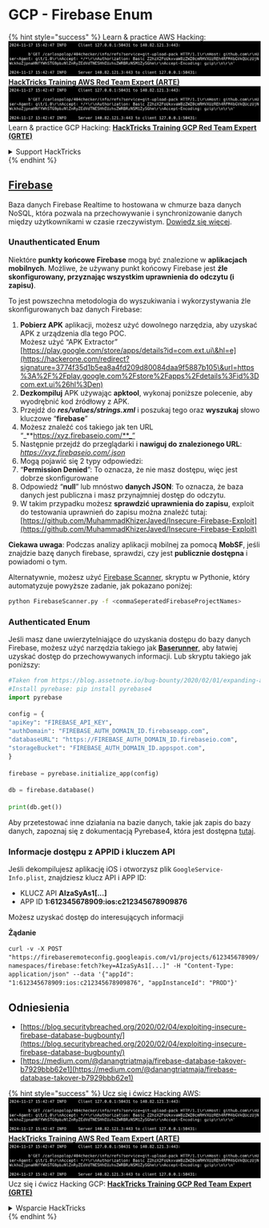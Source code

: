 # GCP - Firebase Enum

{% hint style="success" %}
Learn & practice AWS Hacking:<img src="../../../.gitbook/assets/image (1).png" alt="" data-size="line">[**HackTricks Training AWS Red Team Expert (ARTE)**](https://training.hacktricks.xyz/courses/arte)<img src="../../../.gitbook/assets/image (1).png" alt="" data-size="line">\
Learn & practice GCP Hacking: <img src="../../../.gitbook/assets/image (2).png" alt="" data-size="line">[**HackTricks Training GCP Red Team Expert (GRTE)**<img src="../../../.gitbook/assets/image (2).png" alt="" data-size="line">](https://training.hacktricks.xyz/courses/grte)

<details>

<summary>Support HackTricks</summary>

* Check the [**subscription plans**](https://github.com/sponsors/carlospolop)!
* **Join the** 💬 [**Discord group**](https://discord.gg/hRep4RUj7f) or the [**telegram group**](https://t.me/peass) or **follow** us on **Twitter** 🐦 [**@hacktricks\_live**](https://twitter.com/hacktricks\_live)**.**
* **Share hacking tricks by submitting PRs to the** [**HackTricks**](https://github.com/carlospolop/hacktricks) and [**HackTricks Cloud**](https://github.com/carlospolop/hacktricks-cloud) github repos.

</details>
{% endhint %}

## [Firebase](https://cloud.google.com/sdk/gcloud/reference/firebase/)

Baza danych Firebase Realtime to hostowana w chmurze baza danych NoSQL, która pozwala na przechowywanie i synchronizowanie danych między użytkownikami w czasie rzeczywistym. [Dowiedz się więcej](https://firebase.google.com/products/realtime-database/).

### Unauthenticated Enum

Niektóre **punkty końcowe Firebase** mogą być znalezione w **aplikacjach mobilnych**. Możliwe, że używany punkt końcowy Firebase jest **źle skonfigurowany, przyznając wszystkim uprawnienia do odczytu (i zapisu)**.

To jest powszechna metodologia do wyszukiwania i wykorzystywania źle skonfigurowanych baz danych Firebase:

1. **Pobierz APK** aplikacji, możesz użyć dowolnego narzędzia, aby uzyskać APK z urządzenia dla tego POC.\
Możesz użyć “APK Extractor” [https://play.google.com/store/apps/details?id=com.ext.ui\&hl=e](https://hackerone.com/redirect?signature=3774f35d1b5ea8a4fd209d80084daa9f5887b105\&url=https%3A%2F%2Fplay.google.com%2Fstore%2Fapps%2Fdetails%3Fid%3Dcom.ext.ui%26hl%3Den)
2. **Dezkompiluj** APK używając **apktool**, wykonaj poniższe polecenie, aby wyodrębnić kod źródłowy z APK.
3. Przejdź do _**res/values/strings.xml**_ i poszukaj tego oraz **wyszukaj** słowo kluczowe “**firebase**”
4. Możesz znaleźć coś takiego jak ten URL “_**https://xyz.firebaseio.com/**_”
5. Następnie przejdź do przeglądarki i **nawiguj do znalezionego URL**: _https://xyz.firebaseio.com/.json_
6. Mogą pojawić się 2 typy odpowiedzi:
1. “**Permission Denied**”: To oznacza, że nie masz dostępu, więc jest dobrze skonfigurowane
2. Odpowiedź “**null**” lub mnóstwo **danych JSON**: To oznacza, że baza danych jest publiczna i masz przynajmniej dostęp do odczytu.
1. W takim przypadku możesz **sprawdzić uprawnienia do zapisu**, exploit do testowania uprawnień do zapisu można znaleźć tutaj: [https://github.com/MuhammadKhizerJaved/Insecure-Firebase-Exploit](https://github.com/MuhammadKhizerJaved/Insecure-Firebase-Exploit)

**Ciekawa uwaga**: Podczas analizy aplikacji mobilnej za pomocą **MobSF**, jeśli znajdzie bazę danych firebase, sprawdzi, czy jest **publicznie dostępna** i powiadomi o tym.

Alternatywnie, możesz użyć [Firebase Scanner](https://github.com/shivsahni/FireBaseScanner), skryptu w Pythonie, który automatyzuje powyższe zadanie, jak pokazano poniżej:
```bash
python FirebaseScanner.py -f <commaSeperatedFirebaseProjectNames>
```
### Authenticated Enum

Jeśli masz dane uwierzytelniające do uzyskania dostępu do bazy danych Firebase, możesz użyć narzędzia takiego jak [**Baserunner**](https://github.com/iosiro/baserunner), aby łatwiej uzyskać dostęp do przechowywanych informacji. Lub skryptu takiego jak poniższy:
```python
#Taken from https://blog.assetnote.io/bug-bounty/2020/02/01/expanding-attack-surface-react-native/
#Install pyrebase: pip install pyrebase4
import pyrebase

config = {
"apiKey": "FIREBASE_API_KEY",
"authDomain": "FIREBASE_AUTH_DOMAIN_ID.firebaseapp.com",
"databaseURL": "https://FIREBASE_AUTH_DOMAIN_ID.firebaseio.com",
"storageBucket": "FIREBASE_AUTH_DOMAIN_ID.appspot.com",
}

firebase = pyrebase.initialize_app(config)

db = firebase.database()

print(db.get())
```
Aby przetestować inne działania na bazie danych, takie jak zapis do bazy danych, zapoznaj się z dokumentacją Pyrebase4, która jest dostępna [tutaj](https://github.com/nhorvath/Pyrebase4).

### Informacje dostępu z APPID i kluczem API <a href="#access-info-with-appid-and-api-key" id="access-info-with-appid-and-api-key"></a>

Jeśli dekompilujesz aplikację iOS i otworzysz plik `GoogleService-Info.plist`, znajdziesz klucz API i APP ID:

* KLUCZ API **AIzaSyAs1\[...]**
* APP ID **1:612345678909:ios:c212345678909876**

Możesz uzyskać dostęp do interesujących informacji

**Żądanie**

`curl -v -X POST "https://firebaseremoteconfig.googleapis.com/v1/projects/612345678909/namespaces/firebase:fetch?key=AIzaSyAs1[...]" -H "Content-Type: application/json" --data '{"appId": "1:612345678909:ios:c212345678909876", "appInstanceId": "PROD"}'`

## Odniesienia <a href="#references" id="references"></a>

* ​[https://blog.securitybreached.org/2020/02/04/exploiting-insecure-firebase-database-bugbounty/](https://blog.securitybreached.org/2020/02/04/exploiting-insecure-firebase-database-bugbounty/)​
* ​[https://medium.com/@danangtriatmaja/firebase-database-takover-b7929bbb62e1](https://medium.com/@danangtriatmaja/firebase-database-takover-b7929bbb62e1)​

{% hint style="success" %}
Ucz się i ćwicz Hacking AWS:<img src="../../../.gitbook/assets/image (1).png" alt="" data-size="line">[**HackTricks Training AWS Red Team Expert (ARTE)**](https://training.hacktricks.xyz/courses/arte)<img src="../../../.gitbook/assets/image (1).png" alt="" data-size="line">\
Ucz się i ćwicz Hacking GCP: <img src="../../../.gitbook/assets/image (2).png" alt="" data-size="line">[**HackTricks Training GCP Red Team Expert (GRTE)**<img src="../../../.gitbook/assets/image (2).png" alt="" data-size="line">](https://training.hacktricks.xyz/courses/grte)

<details>

<summary>Wsparcie HackTricks</summary>

* Sprawdź [**plany subskrypcyjne**](https://github.com/sponsors/carlospolop)!
* **Dołącz do** 💬 [**grupy Discord**](https://discord.gg/hRep4RUj7f) lub [**grupy telegramowej**](https://t.me/peass) lub **śledź** nas na **Twitterze** 🐦 [**@hacktricks\_live**](https://twitter.com/hacktricks\_live)**.**
* **Podziel się sztuczkami hackingowymi, przesyłając PR-y do** [**HackTricks**](https://github.com/carlospolop/hacktricks) i [**HackTricks Cloud**](https://github.com/carlospolop/hacktricks-cloud) repozytoriów github.

</details>
{% endhint %}
